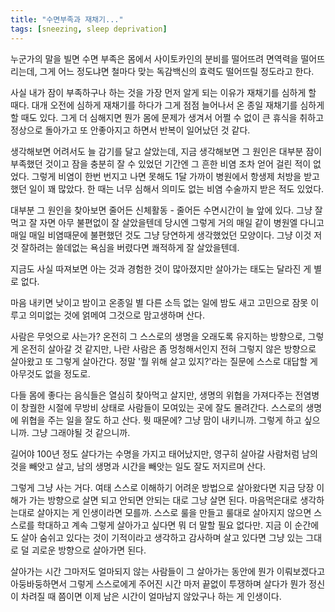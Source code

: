 ```yaml
---
title: "수면부족과 재채기..."
tags: [sneezing, sleep deprivation]
---
```


누군가의 말을 빌면 수면 부족은 몸에서 사이토카인의 분비를 떨어뜨려 면역력을 떨어뜨리는데, 그게 어느 정도냐면 철마다 맞는 독감백신의 효력도 떨어뜨릴 정도라고 한다. 

사실 내가 잠이 부족하구나 하는 것을 가장 먼저 알게 되는 이유가 재채기를 심하게 할 때다. 대개 오전에 심하게 재채기를 하다가 그게 점점 늘어나서 온 종일 재채기를 심하게 할 때도 있다. 그게 더 심해지면 뭔가 몸에 문제가 생겨서 어쩔 수 없이 큰 휴식을 취하고 정상으로 돌아가고 또 안좋아지고 하면서 반복이 일어났던 것 같다. 

생각해보면 어려서도 늘 감기를 달고 살았는데, 지금 생각해보면 그 원인은 대부분 잠이 부족했던 것이고 잠을 충분히 잘 수 있었던 기간엔 그 흔한 비염 조차 얻어 걸린 적이 없었다. 그렇게 비염이 한번 번지고 나면 못해도 1달 가까이 병원에서 항생제 처방을 받고 했던 일이 꽤 많았다. 한 때는 너무 심해서 의미도 없는 비염 수술까지 받은 적도 있었다. 

대부분 그 원인을 찾아보면 줄어든 신체활동 - 줄어든 수면시간이 늘 앞에 있다. 그냥 잘 먹고 잘 자면 아무 불편없이 잘 살았을텐데 당시엔 그렇게 거의 매일 같이 병원엘 다니고 매일 매일 비염때문에 불편했던 것도 그냥 당연하게 생각했었던 모양이다. 그냥 이것 저것 잘하려는 쓸데없는 욕심을 버렸다면 쾌적하게 잘 살았을텐데. 

지금도 사실 따져보면 아는 것과 경험한 것이 많아졌지만 살아가는 태도는 달라진 게 별로 없다. 

마음 내키면 낮이고 밤이고 온종일 별 다른 소득 없는 일에 밤도 새고 고민으로 잠못 이루고 의미없는 것에 얽메여 그것으로 맘고생하며 산다. 

사람은 무엇으로 사는가? 온전히 그 스스로의 생명을 오래도록 유지하는 방향으로, 그렇게 온전히 살아갈 것 같지만, 나란 사람은 좀 멍청해서인지 전혀 그렇지 않은 방향으로 살아왔고 또 그렇게 살아간다. 정말 '뭘 위해 살고 있지?'라는 질문에 스스로 대답할 게 아무것도 없을 정도로. 

다들 몸에 좋다는 음식들은 열심히 찾아먹고 살지만, 생명의 위협을 가져다주는 전염병이 창궐한 시절에 무방비 상태로 사람들이 모여있는 곳에 잘도 몰려간다. 스스로의 생명에 위협을 주는 일을 잘도 하고 산다. 뭣 때문에? 그냥 맘이 내키니까. 그렇게 하고 싶으니까. 그냥 그래야될 것 같으니까. 

길어야 100년 정도 살다가는 수명을 가지고 태어났지만, 영구히 살아갈 사람처럼 남의 것을 빼앗고 살고, 남의 생명과 시간을 빼앗는 일도 잘도 저지르며 산다. 

그렇게 그냥 사는 거다. 여태 스스로 이해하기 어려운 방법으로 살아왔다면 지금 당장 이해가 가는 방향으로 살면 되고 안되면 안되는 대로 그냥 살면 된다. 마음먹은대로 생각하는대로 살아지는 게 인생이라면 모를까. 스스로 룰을 만들고 룰대로 살아지지 않으면 스스로를 학대하고 계속 그렇게 살아가고 싶다면 뭐 더 말할 필요 없다만. 지금 이 순간에도 살아 숨쉬고 있다는 것이 기적이라고 생각하고 감사하며 살고 있다면 그냥 있는 그대로 덜 괴로운 방향으로 살아가면 된다. 

살아가는 시간 그마저도 얼마되지 않는 사람들이 그 살아가는 동안에 뭔가 이뤄보겠다고 아둥바둥하면서 그렇게 스스로에게 주어진 시간 마저 끝없이 투쟁하며 살다가 뭔가 정신이 차려질 때 쯤이면 이제 남은 시간이 얼마남지 않았구나 하는 게 인생이다. 